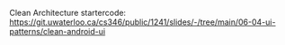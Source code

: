 Clean Architecture startercode: https://git.uwaterloo.ca/cs346/public/1241/slides/-/tree/main/06-04-ui-patterns/clean-android-ui
